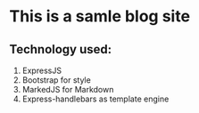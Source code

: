 # This is a samle blog site
## Technology used:
1. ExpressJS
2. Bootstrap for style
3. MarkedJS for Markdown
4. Express-handlebars as template engine